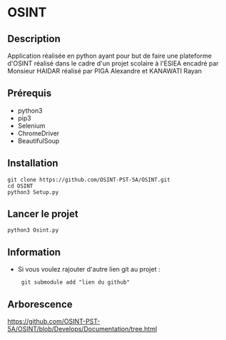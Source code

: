 # OSINT




## Description

Application réalisée en python ayant pour but de faire une plateforme d'OSINT réalisé dans le cadre d'un projet scolaire à l'ESIEA encadré par Monsieur HAIDAR
réalisé par PIGA Alexandre et KANAWATI Rayan

## Prérequis

 * python3
 * pip3
 * Selenium
 * ChromeDriver
 * BeautifulSoup

## Installation 

	git clone https://github.com/OSINT-PST-5A/OSINT.git
	cd OSINT
	python3 Setup.py 

## Lancer le projet

	python3 Osint.py 

## Information
 * Si vous voulez rajouter d'autre lien git au projet :	

		git submodule add "lien du github"
		
## Arborescence

https://github.com/OSINT-PST-5A/OSINT/blob/Develops/Documentation/tree.html
